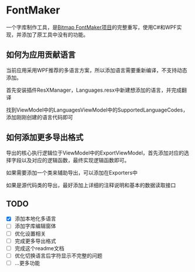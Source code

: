 # FontMaker

一个字库制作工具，是[Bitmap FontMaker项目](https://gitee.com/kerndev/FontMaker)的完整重写，使用C#和WPF实现，并添加了原工具中没有的功能。


## 如何为应用贡献语言

当前应用采用WPF推荐的多语言方案，所以添加语言需要重新编译，不支持动态添加。

首先安装插件ResXManager，Languages.resx中新建想添加的语言，并完成翻译

找到ViewModel中的LanguagesViewModel中的SupportedLanguageCodes，添加刚刚创建的语言代码即可

## 如何添加更多导出格式

导出的核心执行逻辑位于ViewModel中的ExportViewModel，首先添加对应的选择字段以及对应的逻辑函数，最终实现逻辑函数即可。

如果需要添加一个类来辅助导出，可以添加在Exporters中

如果是源代码类的导出，最好添加上详细的注释说明和基本的数据读取接口


## TODO

- [x] 添加本地化多语言
- [ ] 添加字库编辑窗体
- [ ] 优化设置相关
- [ ] 完成更多导出格式
- [ ] 完成这个readme文档
- [ ] 优化切换语言后字符显示不完整的问题
- [ ] ...更多功能
